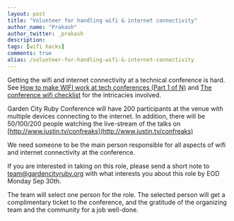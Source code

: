 ```yaml
---
layout: post
title: "Volunteer for handling wifi & internet connectivity"
author_name: "Prakash"
author_twitter: _prakash
description:
tags: [wifi hacks]
comments: true
alias: /volunteer-for-handling-wifi-&-internet-connectivity
---
```


Getting the wifi and internet connectivity at a technical conference is hard. See [How to make WIFI work at tech conferences (Part 1 of N)](http://www.nonblocking.io/2011/05/how-to-make-wifi-work-at-tech.html) and [The conference wifi checklist](http://thilo.me/post/62067077735/the-conference-wifi-checklist) for the intricacies involved.

Garden City Ruby Conference will have 200 participants at the venue with multiple devices connecting to the internet. In addition, there will be 50/100/200 people watching the live-stream of the talks on [http://www.justin.tv/confreaks](http://www.justin.tv/confreaks)

We need someone to be the main person responsible for all aspects of wifi and internet connectivity at the conference. 

If you are interested in taking on this role, please send a short note to [team@gardencityruby.org](mailto:team@gardencityruby.org) with what interests you about this role by EOD Monday Sep 30th. 

The team will select one person for the role. The selected person will get a complimentary ticket to the conference, and the gratitude of the organizing team and the community for a job well-done. 
